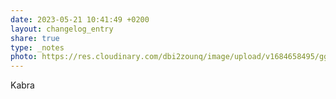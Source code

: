 ```yaml
---
date: 2023-05-21 10:41:49 +0200
layout: changelog_entry
share: true
type: _notes
photo: https://res.cloudinary.com/dbi2zounq/image/upload/v1684658495/ggirt5jkln8lwplnjju5.jpg
---
```

Kabra 
